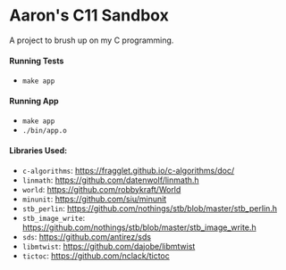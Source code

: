 # Aaron's C11 Sandbox
A project to brush up on my C programming.

#### Running Tests
- `make app`

#### Running App
- `make app`
- `./bin/app.o`

#### Libraries Used:
- `c-algorithms`: https://fragglet.github.io/c-algorithms/doc/
- `linmath`: https://github.com/datenwolf/linmath.h
- `world`: https://github.com/robbykraft/World
- `minunit`: https://github.com/siu/minunit
- `stb_perlin`: https://github.com/nothings/stb/blob/master/stb_perlin.h
- `stb_image_write`: https://github.com/nothings/stb/blob/master/stb_image_write.h
- `sds`: https://github.com/antirez/sds
- `libmtwist`: https://github.com/dajobe/libmtwist
- `tictoc`: https://github.com/nclack/tictoc
